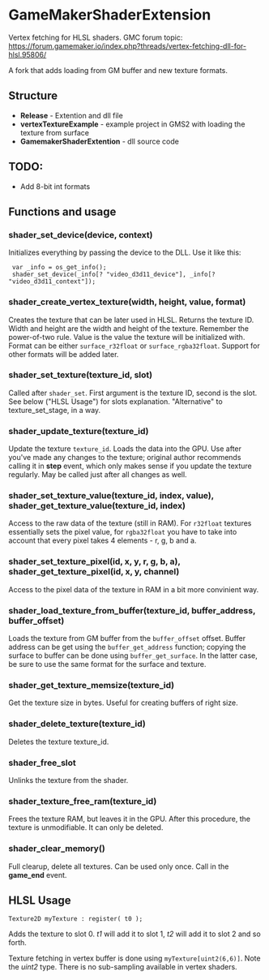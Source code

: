 # GameMakerShaderExtension
 Vertex fetching for HLSL shaders.
 GMC forum topic: https://forum.gamemaker.io/index.php?threads/vertex-fetching-dll-for-hlsl.95806/

 A fork that adds loading from GM buffer and new texture formats.

## Structure

- __Release__ - Extention and dll file
- __vertexTextureExample__ - example project in GMS2 with loading the texture from surface
- __GamemakerShaderExtention__ - dll source code

## TODO:

 - Add 8-bit int formats

 ## Functions and usage
 
 ### shader_set_device(device, context)
 
 Initializes everything by passing the device to the DLL. Use it like this:

     var _info = os_get_info();
     shader_set_device(_info[? "video_d3d11_device"], _info[? "video_d3d11_context"]);

### shader_create_vertex_texture(width, height, value, format)

Creates the texture that can be later used in HLSL. Returns the texture ID.
Width and height are the width and height of the texture. Remember the power-of-two rule.
Value is the value the texture will be initialized with.
Format can be either ``surface_r32float`` or ``surface_rgba32float``. Support for other formats will be added later.

### shader_set_texture(texture_id, slot)

Called after ``shader_set``. First argument is the texture ID, second is the slot. See below ("HLSL Usage") for slots explanation. "Alternative" to texture_set_stage, in a way.

### shader_update_texture(texture_id)

Update the texture ``texture_id``. Loads the data into the GPU. Use after you've made any changes to the texture; original author recommends calling it in __step__ event, which only makes sense if you update the texture regularly. May be called just after all changes as well.

### shader_set_texture_value(texture_id, index, value), shader_get_texture_value(texture_id, index)

Access to the raw data of the texture (still in RAM). For ``r32float`` textures essentially sets the pixel value, for ``rgba32float`` you have to take into account that every pixel takes 4 elements - r, g, b and a.

### shader_set_texture_pixel(id, x, y, r, g, b, a), shader_get_texture_pixel(id, x, y, channel)

Access to the pixel data of the texture in RAM in a bit more convinient way.

### shader_load_texture_from_buffer(texture_id, buffer_address, buffer_offset)

Loads the texture from GM buffer from the ``buffer_offset`` offset. Buffer address can be get using the ``buffer_get_address`` function; copying the surface to buffer can be done using ``buffer_get_surface``. In the latter case, be sure to use the same format for the surface and texture.

### shader_get_texture_memsize(texture_id)

Get the texture size in bytes. Useful for creating buffers of right size.

### shader_delete_texture(texture_id)

Deletes the texture texture_id.

### shader_free_slot

Unlinks the texture from the shader.

### shader_texture_free_ram(texture_id)

Frees the texture RAM, but leaves it in the GPU. After this procedure, the texture is unmodifiable. It can only be deleted.

### shader_clear_memory()

Full clearup, delete all textures. Can be used only once. Call in the __game_end__ event.

## HLSL Usage

``Texture2D myTexture : register( t0 );``

Adds the texture to slot 0. *t1* will add it to slot 1, *t2* will add it to slot 2 and so forth.

Texture fetching in vertex buffer is done using ``myTexture[uint2(6,6)]``. Note the _uint2_ type. There is no sub-sampling available in vertex shaders.
